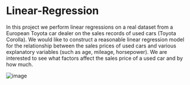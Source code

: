 # Linear-Regression
In this project we perform linear regressions on a real dataset from a European Toyota
car dealer on the sales records of used cars (Toyota Corolla). We would like to construct a
reasonable linear regression model for the relationship between the sales prices of used cars
and various explanatory variables (such as age, mileage, horsepower). We are interested to see
what factors affect the sales price of a used car and by how much.

![image](https://github.com/user-attachments/assets/d2ff406f-25ce-406c-90a1-09d769d92577)
